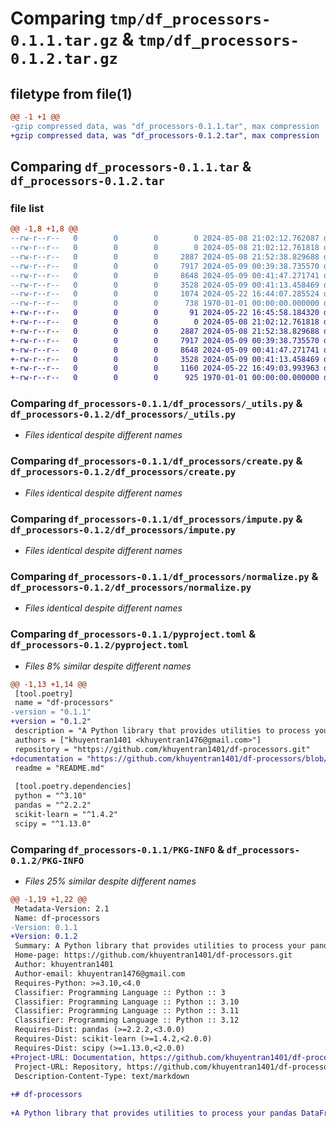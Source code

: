 # Comparing `tmp/df_processors-0.1.1.tar.gz` & `tmp/df_processors-0.1.2.tar.gz`

## filetype from file(1)

```diff
@@ -1 +1 @@
-gzip compressed data, was "df_processors-0.1.1.tar", max compression
+gzip compressed data, was "df_processors-0.1.2.tar", max compression
```

## Comparing `df_processors-0.1.1.tar` & `df_processors-0.1.2.tar`

### file list

```diff
@@ -1,8 +1,8 @@
--rw-r--r--   0        0        0        0 2024-05-08 21:02:12.762087 df_processors-0.1.1/README.md
--rw-r--r--   0        0        0        0 2024-05-08 21:02:12.761818 df_processors-0.1.1/df_processors/__init__.py
--rw-r--r--   0        0        0     2887 2024-05-08 21:52:38.829688 df_processors-0.1.1/df_processors/_utils.py
--rw-r--r--   0        0        0     7917 2024-05-09 00:39:38.735570 df_processors-0.1.1/df_processors/create.py
--rw-r--r--   0        0        0     8648 2024-05-09 00:41:47.271741 df_processors-0.1.1/df_processors/impute.py
--rw-r--r--   0        0        0     3528 2024-05-09 00:41:13.458469 df_processors-0.1.1/df_processors/normalize.py
--rw-r--r--   0        0        0     1074 2024-05-22 16:44:07.285524 df_processors-0.1.1/pyproject.toml
--rw-r--r--   0        0        0      738 1970-01-01 00:00:00.000000 df_processors-0.1.1/PKG-INFO
+-rw-r--r--   0        0        0       91 2024-05-22 16:45:58.184320 df_processors-0.1.2/README.md
+-rw-r--r--   0        0        0        0 2024-05-08 21:02:12.761818 df_processors-0.1.2/df_processors/__init__.py
+-rw-r--r--   0        0        0     2887 2024-05-08 21:52:38.829688 df_processors-0.1.2/df_processors/_utils.py
+-rw-r--r--   0        0        0     7917 2024-05-09 00:39:38.735570 df_processors-0.1.2/df_processors/create.py
+-rw-r--r--   0        0        0     8648 2024-05-09 00:41:47.271741 df_processors-0.1.2/df_processors/impute.py
+-rw-r--r--   0        0        0     3528 2024-05-09 00:41:13.458469 df_processors-0.1.2/df_processors/normalize.py
+-rw-r--r--   0        0        0     1160 2024-05-22 16:49:03.993963 df_processors-0.1.2/pyproject.toml
+-rw-r--r--   0        0        0      925 1970-01-01 00:00:00.000000 df_processors-0.1.2/PKG-INFO
```

### Comparing `df_processors-0.1.1/df_processors/_utils.py` & `df_processors-0.1.2/df_processors/_utils.py`

 * *Files identical despite different names*

### Comparing `df_processors-0.1.1/df_processors/create.py` & `df_processors-0.1.2/df_processors/create.py`

 * *Files identical despite different names*

### Comparing `df_processors-0.1.1/df_processors/impute.py` & `df_processors-0.1.2/df_processors/impute.py`

 * *Files identical despite different names*

### Comparing `df_processors-0.1.1/df_processors/normalize.py` & `df_processors-0.1.2/df_processors/normalize.py`

 * *Files identical despite different names*

### Comparing `df_processors-0.1.1/pyproject.toml` & `df_processors-0.1.2/pyproject.toml`

 * *Files 8% similar despite different names*

```diff
@@ -1,13 +1,14 @@
 [tool.poetry]
 name = "df-processors"
-version = "0.1.1"
+version = "0.1.2"
 description = "A Python library that provides utilities to process your pandas DataFrame."
 authors = ["khuyentran1401 <khuyentran1476@gmail.com>"]
 repository = "https://github.com/khuyentran1401/df-processors.git"
+documentation = "https://github.com/khuyentran1401/df-processors/blob/main/README.md"
 readme = "README.md"
 
 [tool.poetry.dependencies]
 python = "^3.10"
 pandas = "^2.2.2"
 scikit-learn = "^1.4.2"
 scipy = "^1.13.0"
```

### Comparing `df_processors-0.1.1/PKG-INFO` & `df_processors-0.1.2/PKG-INFO`

 * *Files 25% similar despite different names*

```diff
@@ -1,19 +1,22 @@
 Metadata-Version: 2.1
 Name: df-processors
-Version: 0.1.1
+Version: 0.1.2
 Summary: A Python library that provides utilities to process your pandas DataFrame.
 Home-page: https://github.com/khuyentran1401/df-processors.git
 Author: khuyentran1401
 Author-email: khuyentran1476@gmail.com
 Requires-Python: >=3.10,<4.0
 Classifier: Programming Language :: Python :: 3
 Classifier: Programming Language :: Python :: 3.10
 Classifier: Programming Language :: Python :: 3.11
 Classifier: Programming Language :: Python :: 3.12
 Requires-Dist: pandas (>=2.2.2,<3.0.0)
 Requires-Dist: scikit-learn (>=1.4.2,<2.0.0)
 Requires-Dist: scipy (>=1.13.0,<2.0.0)
+Project-URL: Documentation, https://github.com/khuyentran1401/df-processors/blob/main/README.md
 Project-URL: Repository, https://github.com/khuyentran1401/df-processors.git
 Description-Content-Type: text/markdown
 
+# df-processors
 
+A Python library that provides utilities to process your pandas DataFrame.
```

